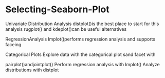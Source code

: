 # Selecting-Seaborn-Plot
Univariate Distribution Analysis distplot()is the best place to start for 
this analysis rugplot() and kdeplot()can be useful alternatives

RegressionAnalysis
lmplot()performs regression analysis and supports faceing

Categorical Plots Explore data with the categorical plot sand facet with

pairplot()andjointplot()
Perform regression analysis with lmplot() Analyze distributions with distplot

